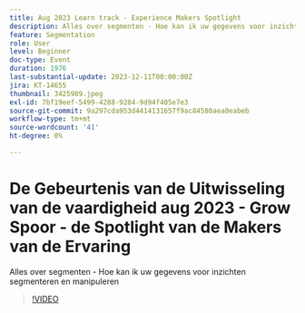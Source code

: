 ```yaml
---
title: Aug 2023 Learn track - Experience Makers Spotlight
description: Alles over segmenten - Hoe kan ik uw gegevens voor inzichten segmenteren en manipuleren
feature: Segmentation
role: User
level: Beginner
doc-type: Event
duration: 1976
last-substantial-update: 2023-12-11T00:00:00Z
jira: KT-14655
thumbnail: 3425989.jpeg
exl-id: 7bf19eef-5499-4288-9284-9d94f405e7e3
source-git-commit: 9a297cda953d4414131657f9ac84580aea0eabeb
workflow-type: tm+mt
source-wordcount: '41'
ht-degree: 0%

---
```


# De Gebeurtenis van de Uitwisseling van de vaardigheid aug 2023 - Grow Spoor - de Spotlight van de Makers van de Ervaring

Alles over segmenten - Hoe kan ik uw gegevens voor inzichten segmenteren en manipuleren

>[!VIDEO](https://video.tv.adobe.com/v/3425989/?learn=on)
